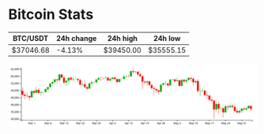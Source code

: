 # Bitcoin Stats

BTC/USDT|24h change|24h high|24h low|
|---|---|---|---|
|$37046.68|-4.13%|$39450.00|$35555.15|

<img src="./chart.svg">

